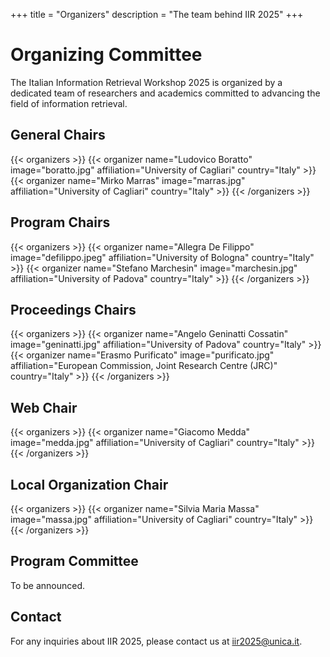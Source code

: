 +++
title = "Organizers"
description = "The team behind IIR 2025"
+++

# Organizing Committee

The Italian Information Retrieval Workshop 2025 is organized by a dedicated team of researchers and academics committed to advancing the field of information retrieval.

## General Chairs

{{< organizers >}}
{{< organizer name="Ludovico Boratto" image="boratto.jpg" affiliation="University of Cagliari" country="Italy" >}}
{{< organizer name="Mirko Marras" image="marras.jpg" affiliation="University of Cagliari" country="Italy" >}}
{{< /organizers >}}

## Program Chairs

{{< organizers >}}
{{< organizer name="Allegra De Filippo" image="defilippo.jpeg" affiliation="University of Bologna" country="Italy" >}}
{{< organizer name="Stefano Marchesin" image="marchesin.jpg" affiliation="University of Padova" country="Italy" >}}
{{< /organizers >}}

## Proceedings Chairs

{{< organizers >}}
{{< organizer name="Angelo Geninatti Cossatin" image="geninatti.jpg" affiliation="University of Padova" country="Italy" >}}
{{< organizer name="Erasmo Purificato" image="purificato.jpg" affiliation="European Commission, Joint Research Centre (JRC)" country="Italy" >}}
{{< /organizers >}}

## Web Chair

{{< organizers >}}
{{< organizer name="Giacomo Medda" image="medda.jpg" affiliation="University of Cagliari" country="Italy" >}}
{{< /organizers >}}

## Local Organization Chair

{{< organizers >}}
{{< organizer name="Silvia Maria Massa" image="massa.jpg" affiliation="University of Cagliari" country="Italy" >}}
{{< /organizers >}}

## Program Committee

To be announced.

## Contact

For any inquiries about IIR 2025, please contact us at [iir2025@unica.it](mailto:iir2025@unica.it).